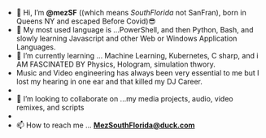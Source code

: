 - 👋 Hi, I’m **@mezSF** ((which means _SouthFlorida_ not SanFran), born in Queens NY and escaped Before Covid)😎
- 👀 My most used language is ...PowerShell, and then Python, Bash, and slowly learning Javascript and other Web or Windows Application Languages. 
- 🌱 I’m currently learning ... Machine Learning, Kubernetes, C sharp, and i AM FASCINATED BY Physics, Hologram, simulation thwory.
- Music and Video engineering has always been very essential to me but I lost my hearing in one ear and that killed my DJ Career.
-
- 💞️ I’m looking to collaborate on ...my media projects, audio, video remixes, and scripts
- 
- 📫 How to reach me ... **MezSouthFlorida@duck.com**


<!---
mezSF/mezSF is a ✨ special ✨ repository because its `README.md` (this file) appears on your GitHub profile.
You can click the Preview link to take a look at your changes.
--->
